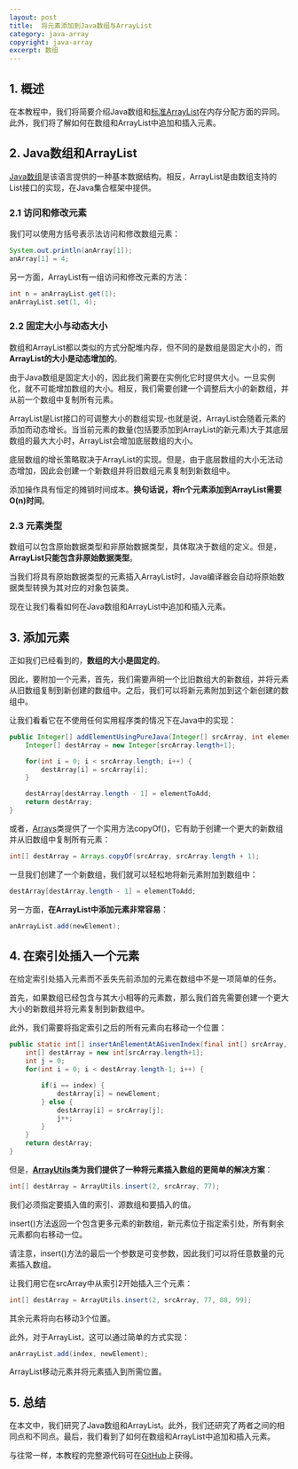 ```yaml
---
layout: post
title:  将元素添加到Java数组与ArrayList
category: java-array
copyright: java-array
excerpt: 数组
---
```


## 1. 概述

在本教程中，我们将简要介绍Java数组和[标准ArrayList](https://www.baeldung.com/java-arraylist)在内存分配方面的异同。此外，我们将了解如何在数组和ArrayList中追加和插入元素。

## 2. Java数组和ArrayList

[Java数组](https://www.baeldung.com/java-common-array-operations)是该语言提供的一种基本数据结构。相反，ArrayList是由数组支持的List接口的实现，在Java集合框架中提供。

### 2.1 访问和修改元素

我们可以使用方括号表示法访问和修改数组元素：

```java
System.out.println(anArray[1]);
anArray[1] = 4;
```

另一方面，ArrayList有一组访问和修改元素的方法：

```java
int n = anArrayList.get(1);
anArrayList.set(1, 4);
```

### 2.2 固定大小与动态大小

数组和ArrayList都以类似的方式分配堆内存，但不同的是数组是固定大小的，而**ArrayList的大小是动态增加的**。

由于Java数组是固定大小的，因此我们需要在实例化它时提供大小。一旦实例化，就不可能增加数组的大小。相反，我们需要创建一个调整后大小的新数组，并从前一个数组中复制所有元素。

ArrayList是List接口的可调整大小的数组实现-也就是说，ArrayList会随着元素的添加而动态增长。当当前元素的数量(包括要添加到ArrayList的新元素)大于其底层数组的最大大小时，ArrayList会增加底层数组的大小。

底层数组的增长策略取决于ArrayList的实现。但是，由于底层数组的大小无法动态增加，因此会创建一个新数组并将旧数组元素复制到新数组中。

添加操作具有恒定的摊销时间成本。**换句话说，将n个元素添加到ArrayList需要O(n)时间**。

### 2.3 元素类型

数组可以包含原始数据类型和非原始数据类型，具体取决于数组的定义。但是，**ArrayList只能包含非原始数据类型**。

当我们将具有原始数据类型的元素插入ArrayList时，Java编译器会自动将原始数据类型转换为其对应的对象包装类。

现在让我们看看如何在Java数组和ArrayList中追加和插入元素。

## 3. 添加元素

正如我们已经看到的，**数组的大小是固定的**。

因此，要附加一个元素，首先，我们需要声明一个比旧数组大的新数组，并将元素从旧数组复制到新创建的数组中。之后，我们可以将新元素附加到这个新创建的数组中。

让我们看看它在不使用任何实用程序类的情况下在Java中的实现：

```java
public Integer[] addElementUsingPureJava(Integer[] srcArray, int elementToAdd) {
    Integer[] destArray = new Integer[srcArray.length+1];

    for(int i = 0; i < srcArray.length; i++) {
        destArray[i] = srcArray[i];
    }

    destArray[destArray.length - 1] = elementToAdd;
    return destArray;
}
```

或者，[Arrays](https://www.baeldung.com/java-util-arrays)类提供了一个实用方法copyOf()，它有助于创建一个更大的新数组并从旧数组中复制所有元素：

```java
int[] destArray = Arrays.copyOf(srcArray, srcArray.length + 1);
```

一旦我们创建了一个新数组，我们就可以轻松地将新元素附加到数组中：

```java
destArray[destArray.length - 1] = elementToAdd;
```

另一方面，**在ArrayList中添加元素非常容易**：

```java
anArrayList.add(newElement);
```

## 4. 在索引处插入一个元素

在给定索引处插入元素而不丢失先前添加的元素在数组中不是一项简单的任务。

首先，如果数组已经包含与其大小相等的元素数，那么我们首先需要创建一个更大大小的新数组并将元素复制到新数组中。

此外，我们需要将指定索引之后的所有元素向右移动一个位置：

```java
public static int[] insertAnElementAtAGivenIndex(final int[] srcArray, int index, int newElement) {
    int[] destArray = new int[srcArray.length+1];
    int j = 0;
    for(int i = 0; i < destArray.length-1; i++) {

        if(i == index) {
            destArray[i] = newElement;
        } else {
            destArray[i] = srcArray[j];
            j++;
        }
    }
    return destArray;
}
```

但是，**[ArrayUtils](https://www.baeldung.com/array-processing-commons-lang)类为我们提供了一种将元素插入数组的更简单的解决方案**：

```java
int[] destArray = ArrayUtils.insert(2, srcArray, 77);
```

我们必须指定要插入值的索引、源数组和要插入的值。

insert()方法返回一个包含更多元素的新数组，新元素位于指定索引处，所有剩余元素都向右移动一位。

请注意，insert()方法的最后一个参数是可变参数，因此我们可以将任意数量的元素插入数组。

让我们用它在srcArray中从索引2开始插入三个元素：

```java
int[] destArray = ArrayUtils.insert(2, srcArray, 77, 88, 99);
```

其余元素将向右移动3个位置。

此外，对于ArrayList，这可以通过简单的方式实现：

```java
anArrayList.add(index, newElement);
```

ArrayList移动元素并将元素插入到所需位置。

## 5. 总结

在本文中，我们研究了Java数组和ArrayList。此外，我们还研究了两者之间的相同点和不同点。最后，我们看到了如何在数组和ArrayList中追加和插入元素。

与往常一样，本教程的完整源代码可在[GitHub](https://github.com/tuyucheng7/taketoday-tutorial4j/tree/master/java-core-modules/java-arrays-operations-basic)上获得。